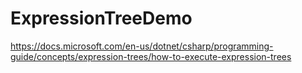 # ExpressionTreeDemo

https://docs.microsoft.com/en-us/dotnet/csharp/programming-guide/concepts/expression-trees/how-to-execute-expression-trees
